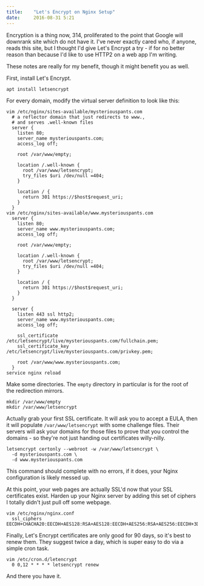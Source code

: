 ```yaml
---
title:    "Let's Encrypt on Nginx Setup"
date:     2016-08-31 5:21
---
```


Encryption is a thing now, 314, proliferated to the point that Google
will downrank site which do not have it. I've never exactly cared who,
if anyone, reads this site, but I thought I'd give Let's Encrypt a try -
if for no better reason than because I'd like to use HTTP2 on a web app
I'm writing.

These notes are really for my benefit, though it might benefit you as
well.

First, install Let's Encrypt.

    apt install letsencrypt

For every domain, modify the virtual server definition to look like this:

    vim /etc/nginx/sites-available/mysteriouspants.com
      # a reflector domain that just redirects to www.,
      # and serves .well-known files
      server {
        listen 80;
        server_name mysteriouspants.com;
        access_log off;

        root /var/www/empty;

        location /.well-known {
          root /var/www/letsencrypt;
          try_files $uri /dev/null =404;
        }

        location / {
          return 301 https://$host$request_uri;
        }
      }
    vim /etc/nginx/sites-available/www.mysteriouspants.com
      server {
        listen 80;
        server_name www.mysteriouspants.com;
        access_log off;

        root /var/www/empty;

        location /.well-known {
          root /var/www/letsencrypt;
          try_files $uri /dev/null =404;
        }

        location / {
          return 301 https://$host$request_uri;
        }
      }

      server {
        listen 443 ssl http2;
        server_name www.mysteriouspants.com;
        access_log off;

        ssl_certificate /etc/letsencrypt/live/mysteriouspants.com/fullchain.pem;
        ssl_certificate_key /etc/letsencrypt/live/mysteriouspants.com/privkey.pem;

        root /var/www/www.mysteriouspants.com;
      }
    service nginx reload

Make some directories. The `empty` directory in particular is for the
root of the redirection mirrors.

    mkdir /var/www/empty
    mkdir /var/www/letsencrypt

Actually grab your first SSL certificate. It will ask you to accept a
EULA, then it will populate `/var/www/letsencrypt` with some challenge
files. Their servers will ask your domains for those files to prove that
you control the domains - so they're not just handing out certificates
willy-nilly.

    letsencrypt certonly --webroot -w /var/www/letsencrypt \
      -d mysteriouspants.com \
      -d www.mysteriouspants.com

This command should complete with no errors, if it does, your Nginx
configuration is likely messed up.

At this point, your web pages are actually SSL'd now that your SSL
certificates exist. Harden up your Nginx server by adding this set of
ciphers I totally didn't just pull off some webpage.

    vim /etc/nginx/nginx.conf
      ssl_ciphers EECDH+CHACHA20:EECDH+AES128:RSA+AES128:EECDH+AES256:RSA+AES256:EECDH+3DES:RSA+3DES:!MD5;

Finally, Let's Encrypt certificates are only good for 90 days, so it's
best to renew them. They suggest twice a day, which is super easy to do
via a simple cron task.

    vim /etc/cron.d/letencrypt
      0 0,12 * * * * letsencrypt renew

And there you have it.

